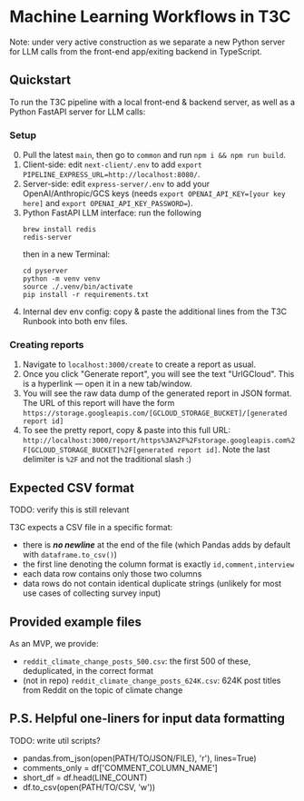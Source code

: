 # Machine Learning Workflows in T3C

Note: under very active construction as we separate a new Python server for LLM calls from the front-end app/exiting backend in TypeScript.

## Quickstart

To run the T3C pipeline with a local front-end & backend server, as well as a Python FastAPI server for LLM calls:

### Setup

0. Pull the latest `main`, then go to `common` and run `npm i && npm run build`.
1. Client-side: edit `next-client/.env` to add `export PIPELINE_EXPRESS_URL=http://localhost:8080/`.
2. Server-side: edit `express-server/.env` to add your OpenAI/Anthropic/GCS keys (needs `export OPENAI_API_KEY=[your key here]` and `export OPENAI_API_KEY_PASSWORD=`).
3. Python FastAPI LLM interface: run the following
   ```
   brew install redis
   redis-server
   ```
   then in a new Terminal:
   ```
   cd pyserver
   python -m venv venv
   source ./.venv/bin/activate
   pip install -r requirements.txt
   ```
4. Internal dev env config: copy & paste the additional lines from the T3C Runbook into both env files.

### Creating reports

1. Navigate to `localhost:3000/create` to create a report as usual.
2. Once you click "Generate report", you will see the text "UrlGCloud". This is a hyperlink — open it in a new tab/window.
3. You will see the raw data dump of the generated report in JSON format. The URL of this report will have the form `https://storage.googleapis.com/[GCLOUD_STORAGE_BUCKET]/[generated report id]`
4. To see the pretty report, copy & paste into this full URL: `http://localhost:3000/report/https%3A%2F%2Fstorage.googleapis.com%2F[GCLOUD_STORAGE_BUCKET]%2F[generated report id]`. Note the last delimiter is `%2F` and not the traditional slash :)

## Expected CSV format

TODO: verify this is still relevant

T3C expects a CSV file in a specific format:

- there is **_no newline_** at the end of the file (which Pandas adds by default with `dataframe.to_csv()`)
- the first line denoting the column format is exactly `id,comment,interview`
- each data row contains only those two columns
- data rows do not contain identical duplicate strings (unlikely for most use cases of collecting survey input)

## Provided example files

As an MVP, we provide:

- `reddit_climate_change_posts_500.csv`: the first 500 of these, deduplicated, in the correct format
- (not in repo) `reddit_climate_change_posts_624K.csv`: 624K post titles from Reddit on the topic of climate change

## P.S. Helpful one-liners for input data formatting

TODO: write util scripts?

- pandas.from_json(open(PATH/TO/JSON/FILE), 'r'), lines=True)
- comments_only = df['COMMENT_COLUMN_NAME']
- short_df = df.head(LINE_COUNT)
- df.to_csv(open(PATH/TO/CSV, 'w'))
